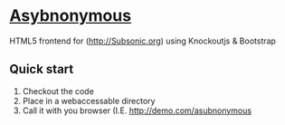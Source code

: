 # [Asybnonymous](https://github.com/analogrithems/asubnonymous)

HTML5 frontend for (http://Subsonic.org) using Knockoutjs & Bootstrap


## Quick start

1) Checkout the code 
2) Place in a webaccessable directory
3) Call it with you browser (I.E. http://demo.com/asubnonymous